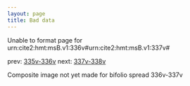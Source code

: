 ```yaml
---
layout: page
title: Bad data
---
```


Unable to format page for urn:cite2:hmt:msB.v1:336v#urn:cite2:hmt:msB.v1:337v#

prev: [335v-336v](../335v-336v/) next: [337v-338v](../337v-338v/)

Composite image not yet made for bifolio spread 336v-337v


